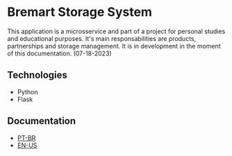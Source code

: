 # Bremart Storage System

This application is a microsservice and part of a project for personal studies and educational purposes. It's main responsabilities are products, partnerships and storage management. It is in development in the moment of this documentation. (07-18-2023)

## Technologies

- Python
- Flask

## Documentation

- [PT-BR](./docs/pt-br/README.md)
- [EN-US](./docs/en-us/README.md)
